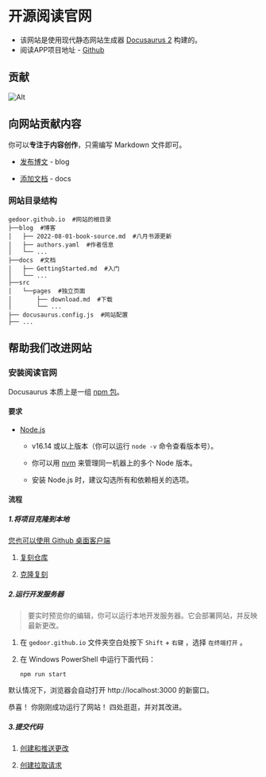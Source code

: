 # 开源阅读官网

* 该网站是使用现代静态网站生成器 [Docusaurus 2](https://docusaurus.io/) 构建的。
* 阅读APP项目地址 - [Github](https://github.com/gedoor/legado)

## 贡献

![Alt](https://repobeats.axiom.co/api/embed/b9b66434e3d3f5cead30df0bdfde0f62ecef5865.svg "Repobeats analytics image")

## 向网站贡献内容

你可以**专注于内容创作**，只需编写 Markdown 文件即可。

- [发布博文](https://docusaurus.io/zh-CN/docs/blog#adding-posts) - blog

- [添加文档](https://docusaurus.io/zh-CN/docs/create-doc) - docs

### 网站目录结构

```
gedoor.github.io  #网站的根目录
├──blog  #博客
│   ├── 2022-08-01-book-source.md  #八月书源更新
│   ├── authors.yaml  #作者信息
│   └── ...
├──docs  #文档
│   ├── GettingStarted.md  #入门
│   └── ...
├──src
│   └──pages  #独立页面
│       ├── download.md  #下载
│       └── ...
├── docusaurus.config.js  #网站配置
├── ...
```

## 帮助我们改进网站

### 安装阅读官网

Docusaurus 本质上是一组 [npm 包](https://github.com/facebook/docusaurus/tree/main/packages)。

#### 要求

- [Node.js](https://nodejs.org/en/download/)

  - v16.14 或以上版本（你可以运行 `node -v` 命令查看版本号）。

  - 你可以用 [nvm](https://github.com/nvm-sh/nvm) 来管理同一机器上的多个 Node 版本。
  - 安装 Node.js 时，建议勾选所有和依赖相关的选项。

#### 流程

##### 1.将项目克隆到本地

[您也可以使用 Github 桌面客户端](https://docs.github.com/cn/get-started/quickstart/contributing-to-projects#forking-a-repository)

1. [复刻仓库](https://docs.github.com/cn/get-started/quickstart/contributing-to-projects#forking-a-repository)

2. [克隆复刻](https://docs.github.com/cn/get-started/quickstart/contributing-to-projects#cloning-a-fork)

##### 2.运行开发服务器

> 要实时预览你的编辑，你可以运行本地开发服务器。它会部署网站，并反映最新更改。

1. 在 `gedoor.github.io` 文件夹空白处按下 `Shift` + `右键` ，选择 `在终端打开` 。

2. 在 Windows PowerShell 中运行下面代码：

   ```
   npm run start
   ```

默认情况下，浏览器会自动打开 http://localhost:3000 的新窗口。

恭喜！ 你刚刚成功运行了网站！ 四处逛逛，并对其改进。

##### 3.提交代码

1. [创建和推送更改](https://docs.github.com/cn/get-started/quickstart/contributing-to-projects#making-and-pushing-changes)

2. [创建拉取请求](https://docs.github.com/cn/get-started/quickstart/contributing-to-projects#making-a-pull-request)

